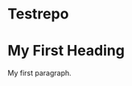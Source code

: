 # Testrepo
<!DOCTYPE html>
<html>
<body>

<h1>My First Heading</h1>
<p>My first paragraph.</p>

</body>
</html>
